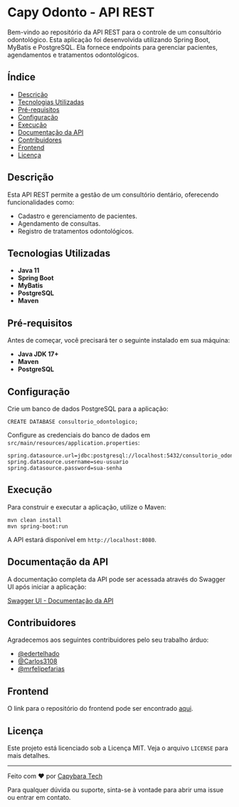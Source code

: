 Capy Odonto - API REST
===============================

Bem-vindo ao repositório da API REST para o controle de um consultório odontológico. Esta aplicação foi desenvolvida utilizando Spring Boot, MyBatis e PostgreSQL. Ela fornece endpoints para gerenciar pacientes, agendamentos e tratamentos odontológicos.

Índice
------

*   [Descrição](#descrição)
*   [Tecnologias Utilizadas](#tecnologias-utilizadas)
*   [Pré-requisitos](#pré-requisitos)
*   [Configuração](#configuração)
*   [Execução](#execução)
*   [Documentação da API](#documentação-da-api)
*   [Contribuidores](#contribuidores)
*   [Frontend](#frontend)
*   [Licença](#licença)

Descrição
---------

Esta API REST permite a gestão de um consultório dentário, oferecendo funcionalidades como:

*   Cadastro e gerenciamento de pacientes.
*   Agendamento de consultas.
*   Registro de tratamentos odontológicos.

Tecnologias Utilizadas
----------------------

*   **Java 11**
*   **Spring Boot**
*   **MyBatis**
*   **PostgreSQL**
*   **Maven**

Pré-requisitos
--------------

Antes de começar, você precisará ter o seguinte instalado em sua máquina:

*   **Java JDK 17+**
*   **Maven**
*   **PostgreSQL**

Configuração
------------

Crie um banco de dados PostgreSQL para a aplicação:

    CREATE DATABASE consultorio_odontologico;
        

Configure as credenciais do banco de dados em `src/main/resources/application.properties`:

    spring.datasource.url=jdbc:postgresql://localhost:5432/consultorio_odontologico
    spring.datasource.username=seu-usuario
    spring.datasource.password=sua-senha
        

Execução
--------

Para construir e executar a aplicação, utilize o Maven:

    mvn clean install
    mvn spring-boot:run
        

A API estará disponível em `http://localhost:8080`.

Documentação da API
-------------------

A documentação completa da API pode ser acessada através do Swagger UI após iniciar a aplicação:

[Swagger UI - Documentação da API](http://localhost:8080/swagger-ui/index.html#/)

Contribuidores
--------------

Agradecemos aos seguintes contribuidores pelo seu trabalho árduo:

*   [@edertelhado](https://github.com/edertelhado)
*   [@Carlos3108](https://github.com/mrfelipefarias)
*   [@mrfelipefarias](https://github.com/Carlos3108)

Frontend
--------

O link para o repositório do frontend pode ser encontrado [aqui](https://github.com/edertelhado/capyfront).

Licença
-------

Este projeto está licenciado sob a Licença MIT. Veja o arquivo `LICENSE` para mais detalhes.

* * *

Feito com ❤️ por [Capybara Tech](https://capybaratech.info/ )

Para qualquer dúvida ou suporte, sinta-se à vontade para abrir uma issue ou entrar em contato.
